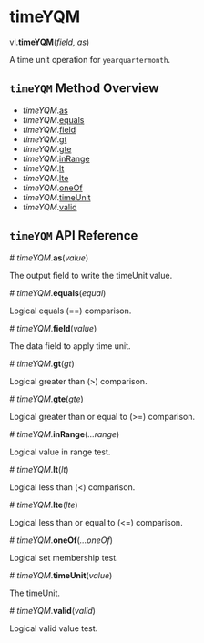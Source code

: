 # timeYQM

vl.<b>timeYQM</b>(<em>field, as</em>)

A time unit operation for <code>yearquartermonth</code>.

## <code>timeYQM</code> Method Overview

* <em>timeYQM</em>.<a href="#as">as</a>
* <em>timeYQM</em>.<a href="#equals">equals</a>
* <em>timeYQM</em>.<a href="#field">field</a>
* <em>timeYQM</em>.<a href="#gt">gt</a>
* <em>timeYQM</em>.<a href="#gte">gte</a>
* <em>timeYQM</em>.<a href="#inRange">inRange</a>
* <em>timeYQM</em>.<a href="#lt">lt</a>
* <em>timeYQM</em>.<a href="#lte">lte</a>
* <em>timeYQM</em>.<a href="#oneOf">oneOf</a>
* <em>timeYQM</em>.<a href="#timeUnit">timeUnit</a>
* <em>timeYQM</em>.<a href="#valid">valid</a>

## <code>timeYQM</code> API Reference

<a name="as">#</a>
<em>timeYQM</em>.<b>as</b>(<em>value</em>)

The output field to write the timeUnit value.

<a name="equals">#</a>
<em>timeYQM</em>.<b>equals</b>(<em>equal</em>)

Logical equals (==) comparison.

<a name="field">#</a>
<em>timeYQM</em>.<b>field</b>(<em>value</em>)

The data field to apply time unit.

<a name="gt">#</a>
<em>timeYQM</em>.<b>gt</b>(<em>gt</em>)

Logical greater than (>) comparison.

<a name="gte">#</a>
<em>timeYQM</em>.<b>gte</b>(<em>gte</em>)

Logical greater than or equal to (>=) comparison.

<a name="inRange">#</a>
<em>timeYQM</em>.<b>inRange</b>(<em>...range</em>)

Logical value in range test.

<a name="lt">#</a>
<em>timeYQM</em>.<b>lt</b>(<em>lt</em>)

Logical less than (<) comparison.

<a name="lte">#</a>
<em>timeYQM</em>.<b>lte</b>(<em>lte</em>)

Logical less than or equal to (<=) comparison.

<a name="oneOf">#</a>
<em>timeYQM</em>.<b>oneOf</b>(<em>...oneOf</em>)

Logical set membership test.

<a name="timeUnit">#</a>
<em>timeYQM</em>.<b>timeUnit</b>(<em>value</em>)

The timeUnit.

<a name="valid">#</a>
<em>timeYQM</em>.<b>valid</b>(<em>valid</em>)

Logical valid value test.

